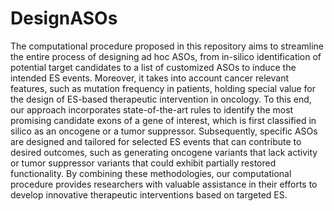 # DesignASOs
The computational procedure proposed in this repository aims to streamline the entire process of designing ad hoc ASOs, from in-silico identification of potential target candidates to a list of customized ASOs to induce the intended ES events. Moreover, it takes into account cancer relevant features, such as mutation frequency in patients, holding special value for the design of ES-based therapeutic intervention in oncology. To this end, our approach incorporates state-of-the-art rules to identify the most promising candidate exons of a gene of interest, which is first classified in silico as an oncogene or a tumor suppressor. Subsequently, specific ASOs are designed and tailored for selected ES events that can contribute to desired outcomes, such as generating oncogene variants that lack activity or tumor suppressor variants that could exhibit partially restored functionality. By combining these methodologies, our computational procedure provides researchers with valuable assistance in their efforts to develop innovative therapeutic interventions based on targeted ES. 
